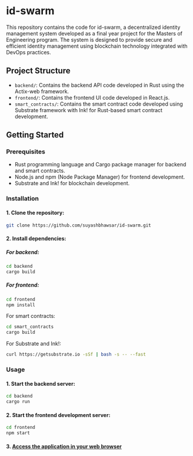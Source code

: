 # id-swarm

This repository contains the code for id-swarm, a decentralized identity management system developed as a final year project for the Masters of Engineering program. The system is designed to provide secure and efficient identity management using blockchain technology integrated with DevOps practices.

## Project Structure

- `backend/`: Contains the backend API code developed in Rust using the Actix-web framework.
- `frontend/`: Contains the frontend UI code developed in React.js.
- `smart_contracts/`: Contains the smart contract code developed using Substrate framework with Ink! for Rust-based smart contract development.

## Getting Started

### Prerequisites

- Rust programming language and Cargo package manager for backend and smart contracts.
- Node.js and npm (Node Package Manager) for frontend development.
- Substrate and Ink! for blockchain development.

### Installation

#### 1. Clone the repository:

```bash
git clone https://github.com/suyashbhawsar/id-swarm.git
```

#### 2. Install dependencies:

##### For backend:
```bash
cd backend
cargo build
```

##### For frontend:
```bash
cd frontend
npm install
```

For smart contracts:
```bash
cd smart_contracts
cargo build
```

For Substrate and Ink!:
```bash
curl https://getsubstrate.io -sSf | bash -s -- --fast
```
### Usage
#### 1. Start the backend server:

```bash
cd backend
cargo run
```

#### 2. Start the frontend development server:
```bash
cd frontend
npm start
```

#### 3. [Access the application in your web browser](http://localhost:3000)